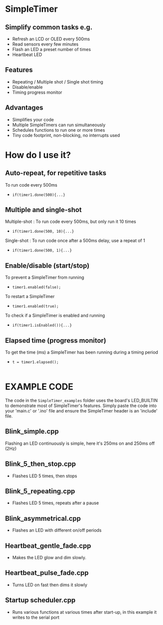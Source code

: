 # SimpleTimer
## Simplify common tasks e.g.
* Refresh an LCD or OLED every 500ms
* Read sensors every few minutes
* Flash an LED a preset number of times
* Heartbeat LED
## Features
* Repeating / Multiple shot / Single shot timing
* Disable/enable
* Timing progress monitor
## Advantages
* Simplifies your code
* Multiple SimpleTimers can run simultaneously
* Schedules functions to run one or more times
* Tiny code footprint, non-blocking, no interrupts used
# How do I use it?
## Auto-repeat, for repetitive tasks<br>
To run code every 500ms<br>
* `if(timer1.done(500){...}`<br>
## Multiple and single-shot
Multiple-shot : To run code every 500ms, but only run it 10 times<br>
* `if(timer1.done(500, 10){...}`

Single-shot : To run code once after a 500ms delay, use a repeat of 1<br>
* `if(timer1.done(500, 1){...}`<br>

## Enable/disable (start/stop)
To prevent a SimpleTimer from running<br>
* `timer1.enabled(false);`

To restart a SimpleTimer<br>
* `timer1.enabled(true);`

To check if a SimpleTimer is enabled and running<br>
* `if(timer1.isEnabled()){...}`<br>
## Elapsed time (progress monitor)
To get the time (ms) a SimpleTimer has been running during a timing period

* `t = timer1.elapsed();`<br><br>
# EXAMPLE CODE
The code in the `SimpleTimer_examples` folder uses the board's LED_BUILTIN to demonstrate most of SimpleTimer's features. Simply paste the code into your 'main.c' or '.ino' file and ensure the SimpleTimer header is an 'include' file.
## Blink_simple.cpp
Flashing an LED continuously is simple, here it's 250ms on and 250ms off (2Hz)<br>


## Blink_5_then_stop.cpp
* Flashes LED 5 times, then stops<br>
## Blink_5_repeating.cpp 
* Flashes LED 5 times, repeats after a pause<br>
## Blink_asymmetrical.cpp
* Flashes an LED with different on/off periods
## Heartbeat_gentle_fade.cpp
* Makes the LED glow and dim slowly.
## Heartbeat_pulse_fade.cpp
* Turns LED on fast then dims it slowly
## Startup scheduler.cpp
* Runs various functions at various times after start-up, in this example it writes to the serial port